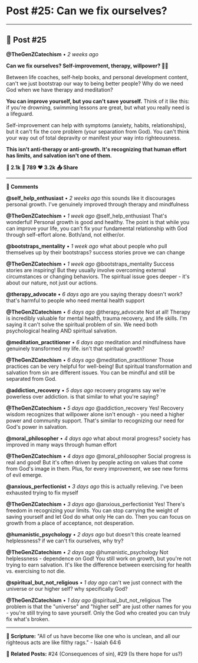 # Post #25: Can we fix ourselves?

---

## 📱 Post #25

**@TheGenZCatechism** • *2 weeks ago*

**Can we fix ourselves? Self-improvement, therapy, willpower? 💪🔧**

Between life coaches, self-help books, and personal development content, can't we just bootstrap our way to being better people? Why do we need God when we have therapy and meditation?

**You can improve yourself, but you can't save yourself.** Think of it like this: if you're drowning, swimming lessons are great, but what you really need is a lifeguard.

Self-improvement can help with symptoms (anxiety, habits, relationships), but it can't fix the core problem (your separation from God). You can't think your way out of total depravity or manifest your way into righteousness.

**This isn't anti-therapy or anti-growth. It's recognizing that human effort has limits, and salvation isn't one of them.**

**💭 2.1k** **🔄 789** **❤️ 3.2k** **📤 Share**

---

**💬 Comments**

**@self_help_enthusiast** • *2 weeks ago*
this sounds like it discourages personal growth. I've genuinely improved through therapy and mindfulness

**@TheGenZCatechism** • *1 week ago*
@self_help_enthusiast That's wonderful! Personal growth is good and healthy. The point is that while you can improve your life, you can't fix your fundamental relationship with God through self-effort alone. Both/and, not either/or.

**@bootstraps_mentality** • *1 week ago*
what about people who pull themselves up by their bootstraps? success stories prove we can change

**@TheGenZCatechism** • *1 week ago*
@bootstraps_mentality Success stories are inspiring! But they usually involve overcoming external circumstances or changing behaviors. The spiritual issue goes deeper - it's about our nature, not just our actions.

**@therapy_advocate** • *6 days ago*
are you saying therapy doesn't work? that's harmful to people who need mental health support

**@TheGenZCatechism** • *6 days ago*
@therapy_advocate Not at all! Therapy is incredibly valuable for mental health, trauma recovery, and life skills. I'm saying it can't solve the spiritual problem of sin. We need both psychological healing AND spiritual salvation.

**@meditation_practitioner** • *6 days ago*
meditation and mindfulness have genuinely transformed my life. isn't that spiritual growth?

**@TheGenZCatechism** • *6 days ago*
@meditation_practitioner Those practices can be very helpful for well-being! But spiritual transformation and salvation from sin are different issues. You can be mindful and still be separated from God.

**@addiction_recovery** • *5 days ago*
recovery programs say we're powerless over addiction. is that similar to what you're saying?

**@TheGenZCatechism** • *5 days ago*
@addiction_recovery Yes! Recovery wisdom recognizes that willpower alone isn't enough - you need a higher power and community support. That's similar to recognizing our need for God's power in salvation.

**@moral_philosopher** • *4 days ago*
what about moral progress? society has improved in many ways through human effort

**@TheGenZCatechism** • *4 days ago*
@moral_philosopher Social progress is real and good! But it's often driven by people acting on values that come from God's image in them. Plus, for every improvement, we see new forms of evil emerge.

**@anxious_perfectionist** • *3 days ago*
this is actually relieving. I've been exhausted trying to fix myself

**@TheGenZCatechism** • *3 days ago*
@anxious_perfectionist Yes! There's freedom in recognizing your limits. You can stop carrying the weight of saving yourself and let God do what only He can do. Then you can focus on growth from a place of acceptance, not desperation.

**@humanistic_psychology** • *2 days ago*
but doesn't this create learned helplessness? if we can't fix ourselves, why try?

**@TheGenZCatechism** • *2 days ago*
@humanistic_psychology Not helplessness - dependence on God! You still work on growth, but you're not trying to earn salvation. It's like the difference between exercising for health vs. exercising to not die.

**@spiritual_but_not_religious** • *1 day ago*
can't we just connect with the universe or our higher self? why specifically God?

**@TheGenZCatechism** • *1 day ago*
@spiritual_but_not_religious The problem is that the "universe" and "higher self" are just other names for you - you're still trying to save yourself. Only the God who created you can truly fix what's broken.

---

**📖 Scripture:** "All of us have become like one who is unclean, and all our righteous acts are like filthy rags." - Isaiah 64:6

**🔗 Related Posts:** #24 (Consequences of sin), #29 (Is there hope for us?) 